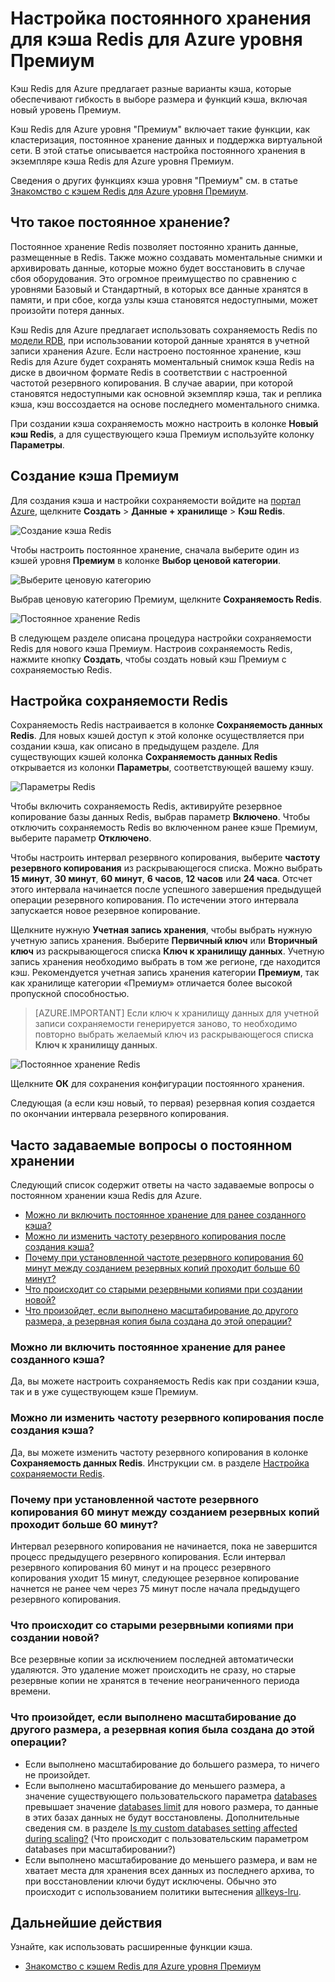 <properties 
	pageTitle="Настройка постоянного хранения для кэша Redis для Azure уровня Премиум" 
	description="Узнайте, как настроить постоянное хранение и управлять им для экземпляров кэша Redis для Azure уровня Премиум" 
	services="redis-cache" 
	documentationCenter="" 
	authors="steved0x" 
	manager="douge" 
	editor=""/>

<tags 
	ms.service="cache" 
	ms.workload="tbd" 
	ms.tgt_pltfrm="cache-redis" 
	ms.devlang="na" 
	ms.topic="article" 
	ms.date="09/15/2016" 
	ms.author="sdanie"/>

# Настройка постоянного хранения для кэша Redis для Azure уровня Премиум

Кэш Redis для Azure предлагает разные варианты кэша, которые обеспечивают гибкость в выборе размера и функций кэша, включая новый уровень Премиум.

Кэш Redis для Azure уровня "Премиум" включает такие функции, как кластеризация, постоянное хранение данных и поддержка виртуальной сети. В этой статье описывается настройка постоянного хранения в экземпляре кэша Redis для Azure уровня Премиум.

Сведения о других функциях кэша уровня "Премиум" см. в статье [Знакомство с кэшем Redis для Azure уровня Премиум](cache-premium-tier-intro.md).

## Что такое постоянное хранение?
Постоянное хранение Redis позволяет постоянно хранить данные, размещенные в Redis. Также можно создавать моментальные снимки и архивировать данные, которые можно будет восстановить в случае сбоя оборудования. Это огромное преимущество по сравнению с уровнями Базовый и Стандартный, в которых все данные хранятся в памяти, и при сбое, когда узлы кэша становятся недоступными, может произойти потеря данных.

Кэш Redis для Azure предлагает использовать сохраняемость Redis по [модели RDB](http://redis.io/topics/persistence), при использовании которой данные хранятся в учетной записи хранения Azure. Если настроено постоянное хранение, кэш Redis для Azure будет сохранять моментальный снимок кэша Redis на диске в двоичном формате Redis в соответствии с настроенной частотой резервного копирования. В случае аварии, при которой становятся недоступными как основной экземпляр кэша, так и реплика кэша, кэш воссоздается на основе последнего моментального снимка.

При создании кэша сохраняемость можно настроить в колонке **Новый кэш Redis**, а для существующего кэша Премиум используйте колонку **Параметры**.

## Создание кэша Премиум

Для создания кэша и настройки сохраняемости войдите на [портал Azure](https://portal.azure.com), щелкните **Создать** > **Данные + хранилище** > **Кэш Redis**.

![Создание кэша Redis][redis-cache-new-cache-menu]

Чтобы настроить постоянное хранение, сначала выберите один из кэшей уровня **Премиум** в колонке **Выбор ценовой категории**.

![Выберите ценовую категорию][redis-cache-premium-pricing-tier]

Выбрав ценовую категорию Премиум, щелкните **Сохраняемость Redis**.

![Постоянное хранение Redis][redis-cache-persistence]

В следующем разделе описана процедура настройки сохраняемости Redis для нового кэша Премиум. Настроив сохраняемость Redis, нажмите кнопку **Создать**, чтобы создать новый кэш Премиум с сохраняемостью Redis.

## Настройка сохраняемости Redis

Сохраняемость Redis настраивается в колонке **Сохраняемость данных Redis**. Для новых кэшей доступ к этой колонке осуществляется при создании кэша, как описано в предыдущем разделе. Для существующих кэшей колонка **Сохраняемость данных Redis** открывается из колонки **Параметры**, соответствующей вашему кэшу.

![Параметры Redis][redis-cache-settings]

Чтобы включить сохраняемость Redis, активируйте резервное копирование базы данных Redis, выбрав параметр **Включено**. Чтобы отключить сохраняемость Redis во включенном ранее кэше Премиум, выберите параметр **Отключено**.

Чтобы настроить интервал резервного копирования, выберите **частоту резервного копирования** из раскрывающегося списка. Можно выбрать **15 минут**, **30 минут**, **60 минут**, **6 часов**, **12 часов** или **24 часа**. Отсчет этого интервала начинается после успешного завершения предыдущей операции резервного копирования. По истечении этого интервала запускается новое резервное копирование.

Щелкните нужную **Учетная запись хранения**, чтобы выбрать нужную учетную запись хранения. Выберите **Первичный ключ** или **Вторичный ключ** из раскрывающегося списка **Ключ к хранилищу данных**. Учетную запись хранения необходимо выбрать в том же регионе, где находится кэш. Рекомендуется учетная запись хранения категории **Премиум**, так как хранилище категории «Премиум» отличается более высокой пропускной способностью.

>[AZURE.IMPORTANT] Если ключ к хранилищу данных для учетной записи сохраняемости генерируется заново, то необходимо повторно выбрать желаемый ключ из раскрывающегося списка **Ключ к хранилищу данных**.

![Постоянное хранение Redis][redis-cache-persistence-selected]

Щелкните **ОК** для сохранения конфигурации постоянного хранения.

Следующая (а если кэш новый, то первая) резервная копия создается по окончании интервала резервного копирования.



## Часто задаваемые вопросы о постоянном хранении

Следующий список содержит ответы на часто задаваемые вопросы о постоянном хранении кэша Redis для Azure.

-	[Можно ли включить постоянное хранение для ранее созданного кэша?](#can-i-enable-persistence-on-a-previously-created-cache)
-	[Можно ли изменить частоту резервного копирования после создания кэша?](#can-i-change-the-backup-frequency-after-i-create-the-cache)
-	[Почему при установленной частоте резервного копирования 60 минут между созданием резервных копий проходит больше 60 минут?](#why-if-i-have-a-backup-frequency-of-60-minutes-there-is-more-than-60-minutes-between-backups)
-	[Что происходит со старыми резервными копиями при создании новой?](#what-happens-to-the-old-backups-when-a-new-backup-is-made)
-	[Что произойдет, если выполнено масштабирование до другого размера, а резервная копия была создана до этой операции?](#what-happens-if-i-have-scaled-to-a-different-size-and-a-backup-is-restored-that-was-made-before-the-scaling-operation)

### Можно ли включить постоянное хранение для ранее созданного кэша?

Да, вы можете настроить сохраняемость Redis как при создании кэша, так и в уже существующем кэше Премиум.

### Можно ли изменить частоту резервного копирования после создания кэша?

Да, вы можете изменить частоту резервного копирования в колонке **Сохраняемость данных Redis**. Инструкции см. в разделе [Настройка сохраняемости Redis](#configure-redis-persistence).

### Почему при установленной частоте резервного копирования 60 минут между созданием резервных копий проходит больше 60 минут?

Интервал резервного копирования не начинается, пока не завершится процесс предыдущего резервного копирования. Если интервал резервного копирования 60 минут и на процесс резервного копирования уходит 15 минут, следующее резервное копирование начнется не ранее чем через 75 минут после начала предыдущего резервного копирования.

### Что происходит со старыми резервными копиями при создании новой?

Все резервные копии за исключением последней автоматически удаляются. Это удаление может происходить не сразу, но старые резервные копии не хранятся в течение неограниченного периода времени.

### Что произойдет, если выполнено масштабирование до другого размера, а резервная копия была создана до этой операции?

-	Если выполнено масштабирование до большего размера, то ничего не произойдет.
-	Если выполнено масштабирование до меньшего размера, а значение существующего пользовательского параметра [databases](cache-configure.md#databases) превышает значение [databases limit](cache-configure.md#databases) для нового размера, то данные в этих базах данных не будут восстановлены. Дополнительные сведения см. в разделе [Is my custom databases setting affected during scaling?](#is-my-custom-databases-setting-affected-during-scaling) (Что происходит с пользовательским параметром databases при масштабировании?)
-	Если выполнено масштабирование до меньшего размера, и вам не хватает места для хранения всех данных из последнего архива, то при восстановлении ключи будут исключены. Обычно это происходит с использованием политики вытеснения [allkeys-lru](http://redis.io/topics/lru-cache).

## Дальнейшие действия
Узнайте, как использовать расширенные функции кэша.

-	[Знакомство с кэшем Redis для Azure уровня Премиум](cache-premium-tier-intro.md)
  
<!-- IMAGES -->

[redis-cache-new-cache-menu]: ./media/cache-how-to-premium-persistence/redis-cache-new-cache-menu.png

[redis-cache-premium-pricing-tier]: ./media/cache-how-to-premium-persistence/redis-cache-premium-pricing-tier.png

[redis-cache-persistence]: ./media/cache-how-to-premium-persistence/redis-cache-persistence.png

[redis-cache-persistence-selected]: ./media/cache-how-to-premium-persistence/redis-cache-persistence-selected.png

[redis-cache-settings]: ./media/cache-how-to-premium-persistence/redis-cache-settings.png

<!---HONumber=AcomDC_0921_2016-->
